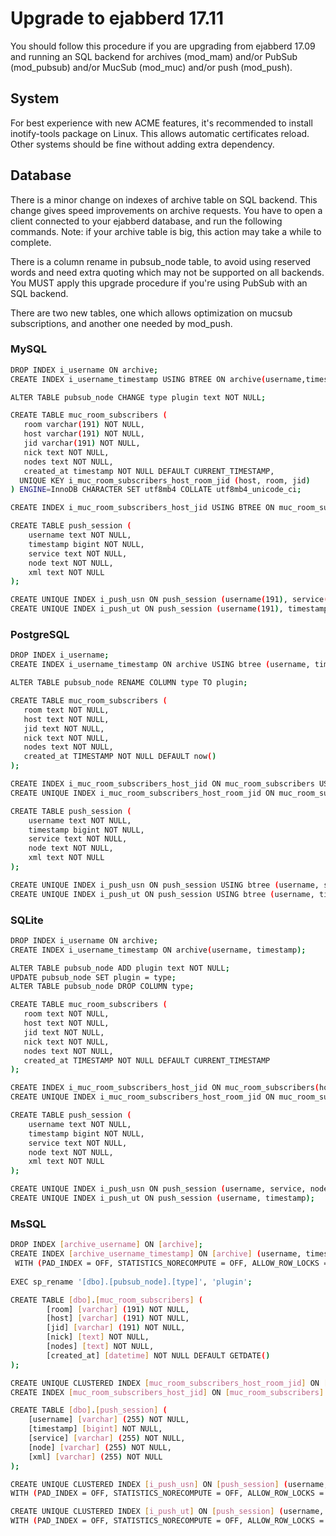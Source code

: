 # Upgrade to ejabberd 17.11

You should follow this procedure if you are upgrading from ejabberd 17.09
and running an SQL backend for archives (mod_mam) and/or PubSub (mod_pubsub)
and/or MucSub (mod_muc) and/or push (mod_push).

## System

For best experience with new ACME features, it's recommended to install
inotify-tools package on Linux. This allows automatic certificates reload.
Other systems should be fine without adding extra dependency.

## Database

There is a minor change on indexes of archive table on SQL backend. This
change gives speed improvements on archive requests. You have to open a client
connected to your ejabberd database, and run the following commands.
Note: if your archive table is big, this action may take a while to complete.

There is a column rename in pubsub_node table, to avoid using reserved words and
need extra quoting which may not be supported on all backends. You MUST apply
this upgrade procedure if you're using PubSub with an SQL backend.

There are two new tables, one which allows optimization on mucsub subscriptions,
and another one needed by mod_push.

### MySQL
``` bash
DROP INDEX i_username ON archive;
CREATE INDEX i_username_timestamp USING BTREE ON archive(username,timestamp);

ALTER TABLE pubsub_node CHANGE type plugin text NOT NULL;

CREATE TABLE muc_room_subscribers (
   room varchar(191) NOT NULL,
   host varchar(191) NOT NULL,
   jid varchar(191) NOT NULL,
   nick text NOT NULL,
   nodes text NOT NULL,
   created_at timestamp NOT NULL DEFAULT CURRENT_TIMESTAMP,
  UNIQUE KEY i_muc_room_subscribers_host_room_jid (host, room, jid)
) ENGINE=InnoDB CHARACTER SET utf8mb4 COLLATE utf8mb4_unicode_ci;

CREATE INDEX i_muc_room_subscribers_host_jid USING BTREE ON muc_room_subscribers(host, jid);

CREATE TABLE push_session (
    username text NOT NULL,
    timestamp bigint NOT NULL,
    service text NOT NULL,
    node text NOT NULL,
    xml text NOT NULL
);

CREATE UNIQUE INDEX i_push_usn ON push_session (username(191), service(191), node(191));
CREATE UNIQUE INDEX i_push_ut ON push_session (username(191), timestamp);
```

### PostgreSQL
``` bash
DROP INDEX i_username;
CREATE INDEX i_username_timestamp ON archive USING btree (username, timestamp);

ALTER TABLE pubsub_node RENAME COLUMN type TO plugin;

CREATE TABLE muc_room_subscribers (
   room text NOT NULL,
   host text NOT NULL,
   jid text NOT NULL,
   nick text NOT NULL,
   nodes text NOT NULL,
   created_at TIMESTAMP NOT NULL DEFAULT now()
);

CREATE INDEX i_muc_room_subscribers_host_jid ON muc_room_subscribers USING btree (host, jid);
CREATE UNIQUE INDEX i_muc_room_subscribers_host_room_jid ON muc_room_subscribers USING btree (host, room, jid);

CREATE TABLE push_session (
    username text NOT NULL,
    timestamp bigint NOT NULL,
    service text NOT NULL,
    node text NOT NULL,
    xml text NOT NULL
);

CREATE UNIQUE INDEX i_push_usn ON push_session USING btree (username, service, node);
CREATE UNIQUE INDEX i_push_ut ON push_session USING btree (username, timestamp);
```

### SQLite
``` bash
DROP INDEX i_username ON archive;
CREATE INDEX i_username_timestamp ON archive(username, timestamp);

ALTER TABLE pubsub_node ADD plugin text NOT NULL;
UPDATE pubsub_node SET plugin = type;
ALTER TABLE pubsub_node DROP COLUMN type;

CREATE TABLE muc_room_subscribers (
   room text NOT NULL,
   host text NOT NULL,
   jid text NOT NULL,
   nick text NOT NULL,
   nodes text NOT NULL,
   created_at TIMESTAMP NOT NULL DEFAULT CURRENT_TIMESTAMP
);

CREATE INDEX i_muc_room_subscribers_host_jid ON muc_room_subscribers(host, jid);
CREATE UNIQUE INDEX i_muc_room_subscribers_host_room_jid ON muc_room_subscribers(host, room, jid);

CREATE TABLE push_session (
    username text NOT NULL,
    timestamp bigint NOT NULL,
    service text NOT NULL,
    node text NOT NULL,
    xml text NOT NULL
);

CREATE UNIQUE INDEX i_push_usn ON push_session (username, service, node);
CREATE UNIQUE INDEX i_push_ut ON push_session (username, timestamp);
```

### MsSQL
``` bash
DROP INDEX [archive_username] ON [archive];
CREATE INDEX [archive_username_timestamp] ON [archive] (username, timestamp)
 WITH (PAD_INDEX = OFF, STATISTICS_NORECOMPUTE = OFF, ALLOW_ROW_LOCKS = ON, ALLOW_PAGE_LOCKS = ON);
 
EXEC sp_rename '[dbo].[pubsub_node].[type]', 'plugin';

CREATE TABLE [dbo].[muc_room_subscribers] (
        [room] [varchar] (191) NOT NULL,
        [host] [varchar] (191) NOT NULL,
        [jid] [varchar] (191) NOT NULL,
        [nick] [text] NOT NULL,
        [nodes] [text] NOT NULL,
        [created_at] [datetime] NOT NULL DEFAULT GETDATE()
);

CREATE UNIQUE CLUSTERED INDEX [muc_room_subscribers_host_room_jid] ON [muc_room_subscribers] (host, room, jid);
CREATE INDEX [muc_room_subscribers_host_jid] ON [muc_room_subscribers] (host, jid);

CREATE TABLE [dbo].[push_session] (
    [username] [varchar] (255) NOT NULL,
    [timestamp] [bigint] NOT NULL,
    [service] [varchar] (255) NOT NULL,
    [node] [varchar] (255) NOT NULL,
    [xml] [varchar] (255) NOT NULL
);

CREATE UNIQUE CLUSTERED INDEX [i_push_usn] ON [push_session] (username, service, node)
WITH (PAD_INDEX = OFF, STATISTICS_NORECOMPUTE = OFF, ALLOW_ROW_LOCKS = ON, ALLOW_PAGE_LOCKS = ON);

CREATE UNIQUE CLUSTERED INDEX [i_push_ut] ON [push_session] (username, timestamp)
WITH (PAD_INDEX = OFF, STATISTICS_NORECOMPUTE = OFF, ALLOW_ROW_LOCKS = ON, ALLOW_PAGE_LOCKS = ON);
```
